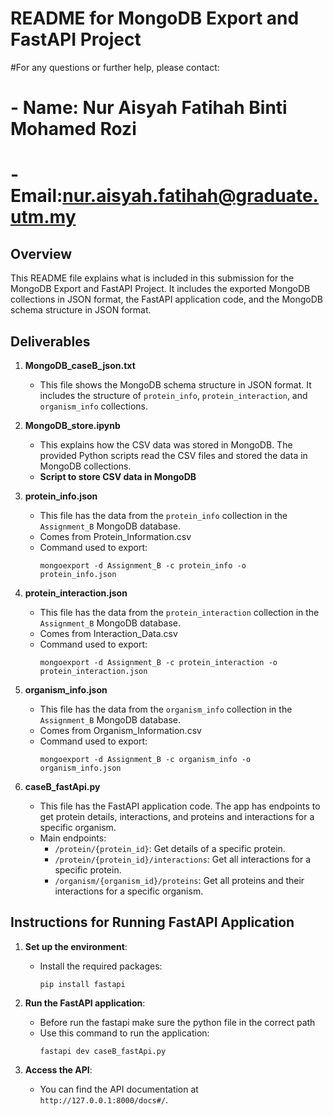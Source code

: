 # README for MongoDB Export and FastAPI Project
#For any questions or further help, please contact:
# - Name: Nur Aisyah Fatihah Binti Mohamed Rozi
# - Email:nur.aisyah.fatihah@graduate.utm.my
## Overview

This README file explains what is included in this submission for the MongoDB Export and FastAPI Project. It includes the exported MongoDB collections in JSON format, the FastAPI application code, and the MongoDB schema structure in JSON format.

## Deliverables

1. **MongoDB_caseB_json.txt**
   - This file shows the MongoDB schema structure in JSON format. It includes the structure of `protein_info`, `protein_interaction`, and `organism_info` collections.

2. **MongoDB_store.ipynb**
   - This explains how the CSV data was stored in MongoDB. The provided Python scripts read the CSV files and stored the data in MongoDB collections.
   - **Script to store CSV data in MongoDB**

3. **protein_info.json**
   - This file has the data from the `protein_info` collection in the `Assignment_B` MongoDB database.
   - Comes from Protein_Information.csv
   - Command used to export:
     ```
     mongoexport -d Assignment_B -c protein_info -o protein_info.json
     ```

4. **protein_interaction.json**
   - This file has the data from the `protein_interaction` collection in the `Assignment_B` MongoDB database.
   - Comes from Interaction_Data.csv
   - Command used to export:
     ```
     mongoexport -d Assignment_B -c protein_interaction -o protein_interaction.json
     ```

5. **organism_info.json**
   - This file has the data from the `organism_info` collection in the `Assignment_B` MongoDB database.
   - Comes from Organism_Information.csv
   - Command used to export:
     ```
     mongoexport -d Assignment_B -c organism_info -o organism_info.json
     ```

6. **caseB_fastApi.py**
   - This file has the FastAPI application code. The app has endpoints to get protein details, interactions, and proteins and interactions for a specific organism.
   - Main endpoints:
     - `/protein/{protein_id}`: Get details of a specific protein.
     - `/protein/{protein_id}/interactions`: Get all interactions for a specific protein.
     - `/organism/{organism_id}/proteins`: Get all proteins and their interactions for a specific organism.


## Instructions for Running FastAPI Application

1. **Set up the environment**:
   - Install the required packages:
     ```
     pip install fastapi
     ```

2. **Run the FastAPI application**:
   - Before run the fastapi make sure the python file in the correct path
   - Use this command to run the application:
     ```
     fastapi dev caseB_fastApi.py
     ```

3. **Access the API**:
   - You can find the API documentation at `http://127.0.0.1:8000/docs#/`.




